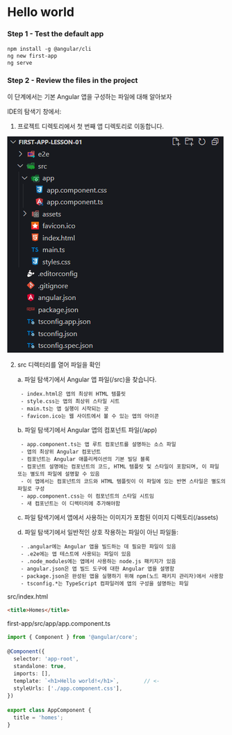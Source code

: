 
# Hello world

### Step 1 - Test the default app

```shell
npm install -g @angular/cli
ng new first-app
ng serve
```


### Step 2 - Review the files in the project

이 단계에서는 기본 Angular 앱을 구성하는 파일에 대해 알아보자

IDE의 탐색기 창에서:

1. 프로젝트 디렉토리에서 첫 번째 앱 디렉토리로 이동합니다.

![img](/assets/Pasted_image_20231211105722.png)

2. src 디렉터리를 열어 파일을 확인

	a. 파일 탐색기에서 Angular 앱 파일(/src)을 찾습니다.

		- index.html은 앱의 최상위 HTML 템플릿
		- style.css는 앱의 최상위 스타일 시트
		- main.ts는 앱 실행이 시작되는 곳
		- favicon.ico는 웹 사이트에서 볼 수 있는 앱의 아이콘

	b. 파일 탐색기에서 Angular 앱의 컴포넌트 파일(/app)

		- app.component.ts는 앱 루트 컴포넌트를 설명하는 소스 파일
		- 앱의 최상위 Angular 컴포넌트 
		- 컴포넌트는 Angular 애플리케이션의 기본 빌딩 블록
		- 컴포넌트 설명에는 컴포넌트의 코드, HTML 템플릿 및 스타일이 포함되며, 이 파일 또는 별도의 파일에 설명할 수 있음
		- 이 앱에서는 컴포넌트의 코드와 HTML 템플릿이 이 파일에 있는 반면 스타일은 별도의 파일로 구성
		- app.component.css는 이 컴포넌트의 스타일 시트임
		- 새 컴포넌트는 이 디렉터리에 추가해야함

	c. 파일 탐색기에서 앱에서 사용하는 이미지가 포함된 이미지 디렉토리(/assets)

	d. 파일 탐색기에서 일반적인 상호 작용하는 파일이 아닌 파일들:

		- .angular에는 Angular 앱을 빌드하는 데 필요한 파일이 있음
		- .e2e에는 앱 테스트에 사용되는 파일이 있음
		- .node_modules에는 앱에서 사용하는 node.js 패키지가 있음
		- angular.json은 앱 빌드 도구에 대한 Angular 앱을 설명함
		- package.json은 완성된 앱을 실행하기 위해 npm(노드 패키지 관리자)에서 사용함
		- tsconfig.*는 TypeScript 컴파일러에 앱의 구성을 설명하는 파일

src/index.html
```html
<title>Homes</title>
```

first-app/src/app/app.component.ts
```ts
import { Component } from '@angular/core';

@Component({
  selector: 'app-root',
  standalone: true,
  imports: [],
  template: `<h1>Hello world!</h1>`,        // <- 
  styleUrls: ['./app.component.css'],
})

export class AppComponent {
  title = 'homes';
}
```

